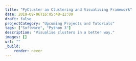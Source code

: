 ```yaml
---
title: "PyCluster an Clustering and Visualising Framework"
date: 2018-09-06T16:05:48+12:00
draft: false
projectCategory: "Upcoming Projects and Tutorials"
tags: ["Software", "Python 3"]
description: "Visualise clusters in a better way."
images: []
url: ""
_build:
    render: never
---
```

